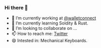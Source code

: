 ### Hi there 👋

- 🔭 I’m currently working at [@walletconnect](https://github.com/WalletConnect)
- 🌱 I’m currently learning Soldity & Rust. 
- 👯 I’m looking to collaborate on ...
- 📫 How to reach me: [Twitter](https://twitter.com/crypblizz)
- 😄 Intested in: Mechanical Keyboards.
